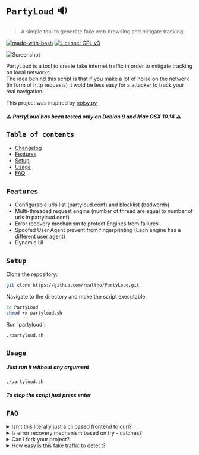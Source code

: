 # `PartyLoud` :sound:
> A simple tool to generate fake web browsing and mitigate tracking

[![made-with-bash](https://img.shields.io/badge/Made%20with-Bash-1f425f.svg)](https://www.gnu.org/software/bash/)
[![License: GPL v3](https://img.shields.io/badge/License-GPLv3-blue.svg)](https://www.gnu.org/licenses/gpl-3.0)

![Screenshot](https://i.imgur.com/cn1eEFs.png)

PartyLoud is a tool to create fake internet traffic
in order to mitigate tracking on local networks.  
The idea behind this script is that if you make a lot of noise on the 
network (in form of http requests) it wold be less easy for a attacker to
track your real navigation.  

This project was inspired by [noisy.py](https://github.com/1tayH/noisy "noisy.py")

##### :warning: PartyLoud has been tested only on Debian 9 and Mac OSX 10.14 :warning:

## `Table of contents`

* [Changelog](CHANGELOG.md)
* [Features](#features)
* [Setup](#setup)
* [Usage](#usage)
* [FAQ](#faq)

## `Features`

- Configurable urls list (partyloud.conf) and blocklist (badwords)
- Multi-threaded request engine (number ot thread are equal to number of urls in partyloud.conf)
- Error recovery mechanism to protect Engines from failures
- Spoofed User Agent prevent from fingerprinting (Each engine has a different user agent)
- Dynamic UI

## `Setup`

Clone the repository:
```sh
git clone https://github.com/realtho/PartyLoud.git
```
Navigate to the directory and make the script executable:
```sh
cd PartyLoud
chmod +x partyloud.sh
```
Run 'partyloud':
```sh
./partyloud.sh
```

## `Usage`

##### Just run it without any argument

```sh
./partyloud.sh
```

##### To stop the script just press enter

## `FAQ`

<details>
  <summary>Isn't this literally just a cli based frontend to curl?</summary>
  <p>The core of the script is a curl request, but this tool does more than that. When you run the script, several threads are started. Each thread makes a different Http request and parse the output to choose the next url, simulating a navigation. Unless user stop the script (either pressing enter or via CTRL-C), it will stay alive</p>
</details>

<details>
  <summary>Is error recovery mechanism based on try - catches? </summary>
  <p>Try-catch mechanism doesn't really exist in bash, error recovery mechanism is an elegant way to say that if the http request return a status code starting with 4 or 5 (error) the script will use a backup-url on order to continue execution normally</p>
</details>

<details>
  <summary>Can I fork your project?</summary>
  <p>Look here: https://tldrlegal.com/license/gnu-general-public-license-v3-(gpl-3) 😉</p>
</details>

<details>
  <summary>How easy is this fake traffic to detect?</summary>
  <p>Unfortunatly it's preatty easy, but keep in mind that this is a beta release and in next releases I'll fix this "issue"</p>
</details>
